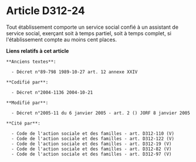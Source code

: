 # Article D312-24

Tout établissement comporte un service social confié à un assistant de service social, exerçant soit à temps partiel, soit à
temps complet, si l'établissement compte au moins cent places.

**Liens relatifs à cet article**

	**Anciens textes**:

	  - Décret n°89-798 1989-10-27 art. 12 annexe XXIV

	**Codifié par**:

	  - Décret n°2004-1136 2004-10-21

	**Modifié par**:

	  - Décret n°2005-11 du 6 janvier 2005 - art. 2 () JORF 8 janvier 2005

	**Cité par**:

	  - Code de l'action sociale et des familles - art. D312-110 (V)
	  - Code de l'action sociale et des familles - art. D312-122 (V)
	  - Code de l'action sociale et des familles - art. D312-19 (V)
	  - Code de l'action sociale et des familles - art. D312-82 (V)
	  - Code de l'action sociale et des familles - art. D312-97 (V)
